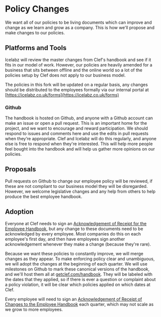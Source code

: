 # Policy Changes

We want all of our policies to be living documents which can improve and change as we learn and grow as a company. This is how we'll propose and make changes to our policies.

## Platforms and Tools

Icelabz will review the master changes from Clef's handbook and see if it fits in our model of work. However, our policies are heavily amended for a business that sits between offline and the online world so a lot of the policies setup by Clef does not apply to our business model.

The policies in this fork will be updated on a regular basis, any changes should be distributed to the employees formally via our internal portal at [https://icelabz.co.uk/forms](https://icelabz.co.uk/forms)

### Github

The handbook is hosted on Github, and anyone with a Github account can make an issue or open a pull request. This is an important home for the project, and we want to encourage and reward participation. We should respond to issues and comments here and use the edits in pull requests when they’re appropriate. Clef and Icelabz will do this regularly, and anyone else is free to respond when they're interested. This will help more people feel bought into the handbook and will help us gather more opinions on our policies.

## Proposals

Pull requests on Github to change our employee policy will be reviewed, if these are not compliant to our business model they will be disregarded. However, we welcome legislative changes and any help from others to help produce the best employee handbook.

## Adoption

Everyone at Clef needs to sign an [Acknowledgement of Receipt for the Employee Handbook](https://github.com/clef/handbook/blob/master/Hiring%20Documents/Acknowledgment%20of%20Receipt.md), but any change to these documents need to be acknowledged by every employee. Most companies do this on each employee's first day, and then have employees sign another acknowledgement whenever they make a change (because they're rare).

Because we want these policies to constantly improve, we will merge changes as they appear. To make enforcing policy clear and unambiguous, we will adopt the changes at the beginning of each quarter. We will use milestones on Github to mark these canonical versions of the handbook, and we'll host them all at [getclef.com/handbook](https://getclef.com/handbook). They will be labeled with the dates that they applied, so if there is ever a question or complaint about a policy violation, it will be clear which policies applied on which dates at Clef.

Every employee will need to sign an [Acknowledgement of Receipt of Changes to the Employee Handbook](https://github.com/clef/handbook/blob/master/Hiring%20Documents/Acknowledgment%20of%20Receipt%20of%20Changes.md) each quarter, which may not scale as we grow to more employees.
